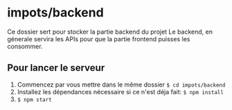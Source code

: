# impots/backend

Ce dossier sert pour stocker la partie backend du projet
Le backend, en génerale servira les APIs pour que la partie frontend puisses les consommer.

## Pour lancer le serveur

1. Commencez par vous mettre dans le même dossier `$ cd impots/backend`
2. Installez les dépendances nécessaire si ce n'est déja fait: `$ npm install`
3. `$ npm start`
